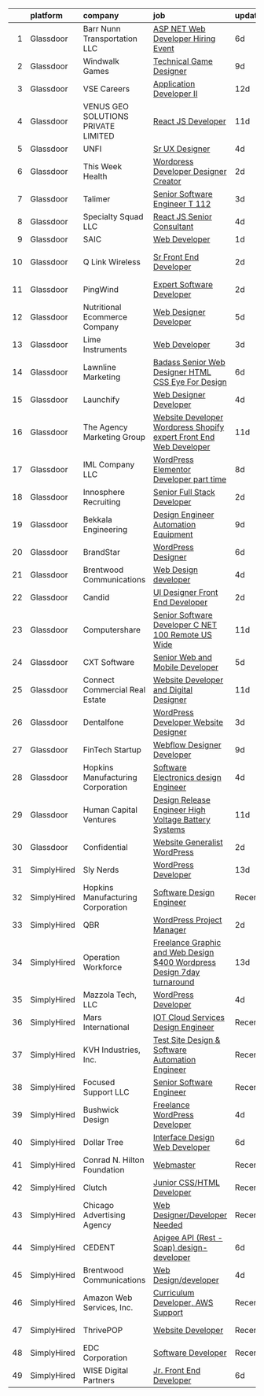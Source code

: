 

|    | platform    | company                             | job                                                                                                                                                                                                                                                                                                                                                                                                                                                                                                                                                                                                                                                                                                                                                                                                                                                                                                                                                                                                                                                                                                                                                                                                                                                                                                 | update_time   | location              |
|---:|:------------|:------------------------------------|:----------------------------------------------------------------------------------------------------------------------------------------------------------------------------------------------------------------------------------------------------------------------------------------------------------------------------------------------------------------------------------------------------------------------------------------------------------------------------------------------------------------------------------------------------------------------------------------------------------------------------------------------------------------------------------------------------------------------------------------------------------------------------------------------------------------------------------------------------------------------------------------------------------------------------------------------------------------------------------------------------------------------------------------------------------------------------------------------------------------------------------------------------------------------------------------------------------------------------------------------------------------------------------------------------|:--------------|:----------------------|
|  1 | Glassdoor   | Barr Nunn Transportation LLC        | [ASP NET Web Developer Hiring Event](https://www.glassdoor.com/partner/jobListing.htm?pos=129&ao=1110586&s=58&guid=00000180efb9aab59b339cf6bd3662c3&src=GD_JOB_AD&t=SR&vt=w&cs=1_83778d9f&cb=1653289364577&jobListingId=1007867529978&cpc=D69957E0862862E0&jrtk=3-0-1g3nrjanoi6gt801-1g3nrjao6r0ov800-562884505ed2dade--6NYlbfkN0Btxs39KmTzjw_u_hUXcyTcLpNeUj18C2Nw5A7DCW0FWNwH-XjtYgXlUJ83MhX_U0V58UwjIKuHQOmJOATurT-Z3e13t4j3qrlGpttZYE_YmBbbuhKPrERq1-7LPQ8B_VHS7g4zTC71yzAkx5J-X23z16gtksISe5dIiG9srTEbLLWwwbK0phkuqRJgS1BrFajAMqRVAHW5-ZYvb5NtjbFVOfBCuk3En4GYMqqypwcAFG5KcUVplzdHKAYtAnxAwtsj9uIcVoZZ-oSGvBpmXdxvhgcGGFBqK6e_RI2E1AYlC7ht6-4SI2YZtwKgUbUhm0Vn0NAqKkGgEu1BGbAMhvMbpX5_raqAmsomOsB215ilXIoJK-NQXA7hviBaxUoLIrjJGHym_8-6jh0Wqk10twX7jMl1zMlutbj_b0ViQ0i3FHdNAICeu8bhrRUEbXOHx6n8ZdEm51Ijy9xNrlWYpQ6CQ7kOXqXNvUHvlzD3l0B3RTlsYcC6IuXtLOsAmdH2hu2byv5bAWFiBpd5kPqKwLtBqtxLMOVYfoPD0-8e9qcsOazPnB1Tsn8F6VO-w9lwBVhfp_2c87eNIN1h2f9tq0CBBl2sdAW6lLRnAw91Lzzl9fsMfBhdj4nYOe3F1rnI2WCTpyZ5WUtJAY3GlB46R0pUisvHpAm5-8uSWlW0ExqdcX-VoM8xbCTZfw7qNkjo5gwdyNXfx3RPqXYjV23SrQyhyL-S_rCWwH3RrGNeyaV-mg%3D%3D)                                                                                                                                                                                | 6d            | Waukee, IA            |
|  2 | Glassdoor   | Windwalk Games                      | [Technical Game Designer](https://www.glassdoor.com/partner/jobListing.htm?pos=110&ao=1110586&s=58&guid=00000180efb9aab59b339cf6bd3662c3&src=GD_JOB_AD&t=SR&vt=w&ea=1&cs=1_d42512a5&cb=1653289364574&jobListingId=1007861238760&cpc=03F67E1B243A1AE3&jrtk=3-0-1g3nrjanoi6gt801-1g3nrjao6r0ov800-946e123d3d7c2d2f--6NYlbfkN0CCZ1cgq_GaK2sZktz0fwbnnglPeWp3AIN1Q7cvNxC2TX6mHLiLh0xoKOKE_5zmKpKUnF3PfA1n9p6vn_N9_GDKRIoXQNy2s1uQG8gpHeskFI5aUO7nIRWk0phA1LTl9pCb7JK_3f-BJ0XXlDs0zLT-kmElLaTFS8zogwckZ2n1-aS540o9aJdGa5d3nduuKjj3CRai0GpW-38S48y9ybYj2mQhrIkEsCZNv6Rw5PfArtcBDuwACJOoI4s3f9tefExoVyfb6QnqMR47xrGSmjoVIBiYHw6E1rt3jFA9dxltvcphLJsMqpXbtwVnREznYO70f2Tu2vq5z4W25beQabpTYwCSHhS5LslaN-Ds78ui_HnlvWFTJUBRGv1k9EQ3OM6-gA42tEmZPh4T2ubbS_OB6qLr06a6Wtd6htLgfAAcTTOeaC7l8HecNu6Gj03UUuRwm85A8JXB0g7e53XzkqTcXNUQBQJmw8mefYEM3Q1AepWQc3OLKYsCcWp06P9-euTQkWm4KZFgjw%3D%3D)                                                                                                                                                                                                                                                                                                                                                                                                                      | 9d            | Remote                |
|  3 | Glassdoor   | VSE Careers                         | [Application Developer II](https://www.glassdoor.com/partner/jobListing.htm?pos=114&ao=1110586&s=58&guid=00000180efb9aab59b339cf6bd3662c3&src=GD_JOB_AD&t=SR&vt=w&ea=1&cs=1_c209a42c&cb=1653289364574&jobListingId=1007851130515&cpc=9A35C3CDC9AD954F&jrtk=3-0-1g3nrjanoi6gt801-1g3nrjao6r0ov800-1cd329a66bf9252b--6NYlbfkN0AjYcj1TGjwwN7WJqBP9IESAddy9ZuzHeFbXMoTnPdNIkCBx1uNgjfd5uSTJNDRO6nkFjMGwWtKUGYuaQAyiv-Lk5d9nVVIrMNnaav3xZ4h_DdfFM6XncYAMM6MYtKeyBOy1sUBIuQ8K9FxHsS6RoiDLupr5Txa9yM4EruQ1PW3P4YoiD-M1o2X-ohR1EPS3IKaQzjZd2SFl-HLBtZwhICd48vrEFitxVRvso7bWvmGlH5FbkIQ7t8TZYcUDXMr0WCkNX-G3MwyI2wCVo1JYcH_ZZ8hs_bJv6vD13t6rWg4wwCQK2Akg12Y48w-N2-6DX1-jJQJybAI7giCDwPtkOsS_Hjon4eWEfNY87b_j57a5KdawfYqGjZSE0f-te00BSB4bSfEKLASbygRIYZIhbTimamxK6FIig7REcJD_NdX7hqINv3I8BicEnPBFBK83VlghRl7uHdF-z_sOdS1Na3vXfADz4bOnn3y9HGkPq4vgTIrPLW1gF0eZZngHFe08Bdqkq319DrHPQ%3D%3D)                                                                                                                                                                                                                                                                                                                                                                                                                     | 12d           | Remote                |
|  4 | Glassdoor   | VENUS GEO SOLUTIONS PRIVATE LIMITED | [React JS Developer](https://www.glassdoor.com/partner/jobListing.htm?pos=120&ao=1110586&s=58&guid=00000180efb9aab59b339cf6bd3662c3&src=GD_JOB_AD&t=SR&vt=w&ea=1&cs=1_98350568&cb=1653289364576&jobListingId=1007854885861&cpc=444700D72F2ECBCE&jrtk=3-0-1g3nrjanoi6gt801-1g3nrjao6r0ov800-26ef3258c1c4661c--6NYlbfkN0CxR8Ewqqu2WxwAYRMhqdk50AxsSApkE37Qw4Xivah3VKecGufDyuvHWjwqXIxPycJ7Zo-or1Qey2KkigMk7pVsUzH5CowwAMFKz98K1w-ft4CgDe6_Lw8o9-KeKnTf30plxQ21Tul_GcgaEqebkG7BxHDQgIxWlGuO6mf0sX3tz1H0dWo5MPoQwEPu9g9uiQnSEergjYjja1Uirf-5d-yVzUPnv_wd2dN-pHTWAg0zWT4LowjMNx9rqE-5aPdefEYaNQcwk5azbwEtgDXeiHJTzeWewRTc8afVzKglGCnDZbtv3bpIVlUX9oAorB_qzWH7oBb3pz8GpnLuxu3zwHwNeP0macvazoHrg_KmU4PkLPoG9zk5CQGDiunA4_-G2r5ueQM2LTP5y6bfgxzHjIHvJ7dC86PQShD_Cl7UYSfoaFfzHjVntos79f8NZF0lWrzlnhBBg6HXgBXuBDP_UBk37plDUP3sqBjWu76gBAG0WWn8qN-YPasYWgSHOKw5mJ3T46eYUfT75A%3D%3D)                                                                                                                                                                                                                                                                                                                                                                                                                           | 11d           | Remote                |
|  5 | Glassdoor   | UNFI                                | [Sr  UX Designer](https://www.glassdoor.com/partner/jobListing.htm?pos=127&ao=1110586&s=58&guid=00000180efb9aab59b339cf6bd3662c3&src=GD_JOB_AD&t=SR&vt=w&ea=1&cs=1_22ba2d5e&cb=1653289364577&jobListingId=1007873321745&cpc=AF770993EC679D41&jrtk=3-0-1g3nrjanoi6gt801-1g3nrjao6r0ov800-c7a8340897f1dd71--6NYlbfkN0C-wnCPrKf4sNZM-8gFtf-ozn94u3FhprDu0A_-GtcYmttxOUYELTATPbGAzpPgvkqZGRX7VDltwEGc6ng1YlaVdWa6VtH--mm3XWGATLVNnXWOJlQP7Q3r2GhMJaz8bdNavjD8U_-I_53Wk42Nf-sE4J7yivHeNFPLjnfl7MoydYpSpzZ06iVP0bq5ufrIukI2LhEQiPiueb3QCKjUmobGBy0WH7eGtcJmczfxej00OhKPCa6-iFqFiZMn6HLbifiSjTru1VToDma8sbj9-Bu6rbRJAY08ifi9oAhsLAaF9SJgz61i7C-CAPBjOK0ZRPKTblgqpOA9VT_HpzOWm7HT8c2fKCIsglA6a0MTpGGxnZpaE_W1Qc4XmJ4RAIZDyJbswzNAw97Hudtm4cJXnMPYCFLy6qTv_ZXaCUpvbGndFKmcXnQPLaIeMfKHWPtx6VpfHbpTWXDAvvDZ6eQQmHJzZD8XsaTShf_sUPnVAbpnXlUDIiiYalFGyUrqCZBnvRk%3D)                                                                                                                                                                                                                                                                                                                                                                                                                                            | 4d            | Remote                |
|  6 | Glassdoor   | This Week Health                    | [Wordpress Developer   Designer   Creator](https://www.glassdoor.com/partner/jobListing.htm?pos=102&ao=1110586&s=58&guid=00000180efb9aab59b339cf6bd3662c3&src=GD_JOB_AD&t=SR&vt=w&ea=1&cs=1_8300151c&cb=1653289364573&jobListingId=1007878712528&cpc=2F725E1A875689B6&jrtk=3-0-1g3nrjanoi6gt801-1g3nrjao6r0ov800-19e3a851bc94f18e--6NYlbfkN0AO-lx13pzomzdSppJUWL3QXsQT8oyFk4U4LWH8QC50Cr-zBueLseaIjbFRgOikiZ2xguQyesFnAKeJiDTMVceJC46lnXmw1T2O_fq1mvKyQ2v5_tumhwoaE_1XGXH77nui1vIVn-AkdkscC3g7YhRv5ZObVhYJL9QjiCWq6pWU-7g0f4ha2eC9Z6XrSOrnqTNrJOY8_XHOGYglg4i-GahGIA5Suzdbh8grReJT0-cEWhjL_rpz9r3LIvL8506H6LQMllIvvA5nNJkJn8kxu6nYlkrYVAsfwvV3QARL54bCVFoqh2DsJmmgIWJZzX5YZJT9EOjw11EeJRWuU3N0xzb_1iG_2dctQDg15GEHwJ7p5FYrDxY6Lo9twAqO-TYBKEsIHco0IUlw6MblwylicGX64Tb5FFdR_AcKXYLl1AvXEgt9Qr2klG20dY09c23oEuBaHnjLXt_VpBD26CmJDhyRc06w9qCZHG8zkiShzP2HVZ6eaNFznF6Z95Il1uhZ5Iu0nGwAAuuUjib4WqLvM0zy)                                                                                                                                                                                                                                                                                                                                                                                                 | 2d            | Remote                |
|  7 | Glassdoor   | Talimer                             | [Senior Software Engineer T 112](https://www.glassdoor.com/partner/jobListing.htm?pos=122&ao=1110586&s=58&guid=00000180efb9aab59b339cf6bd3662c3&src=GD_JOB_AD&t=SR&vt=w&ea=1&cs=1_53f44f9a&cb=1653289364576&jobListingId=1007876873169&cpc=214153447B1391FC&jrtk=3-0-1g3nrjanoi6gt801-1g3nrjao6r0ov800-56635065e9d87ae2--6NYlbfkN0Caplg3MVKZsyBm2UMB_ua2eRdqvi5Z4Y3WvuerADb9XfneVqRKfSe6LfLzYeNrTpMQq7T43t925lEZf_s4xqn5wo-VNTe8vgoAkOnmI4WlpTrdJv1F6U3rnYLZwEAcDTytcKt4rjp3HHHhwK5Db9YZSuCR6DIeQT580YjFXfNI7g0iy3lWjhQqHFT7zYCLtAO4DB09pV1t9GtEHtpkFJnOEKRhaet08cx_w3T9CII0pda7FbHIJyPplEPKp--C640NM0IXBReNtCNQ97Lri-w_ggaCR5_PQVGeLmbG1oA0kK7C49_ympTDhSLHaZ_FCpQQDr7Xq14wWdKI7iCl4ckLAm7TiR0_QwdXYAuvlzJl38Lc_IiwlasrKKXgj1sbOC5K3417tZ7TYjQtT-OuChrV8l9Dqo4sAbJ9gACYSJabv1CL4WEvA52Lj_6Rcz3HE4MiFWlXcORyHlhz37TAge0plzP8ZaOswx2iaKlI3Pu7RZFWYs8Qs6IV0IGPK06QNS98VzlbO-vzCPhNGIHZut0t)                                                                                                                                                                                                                                                                                                                                                                                                           | 3d            | Remote                |
|  8 | Glassdoor   | Specialty Squad LLC                 | [React JS Senior Consultant](https://www.glassdoor.com/partner/jobListing.htm?pos=107&ao=1110586&s=58&guid=00000180efb9aab59b339cf6bd3662c3&src=GD_JOB_AD&t=SR&vt=w&ea=1&cs=1_c9c59cba&cb=1653289364573&jobListingId=1007872967071&cpc=3F31A6B851F28AB5&jrtk=3-0-1g3nrjanoi6gt801-1g3nrjao6r0ov800-c40ee2de59d80b1f--6NYlbfkN0BzyIYrTMR_AjNKh_kvAG8N613gtHPANQ3sdLTkrtBd-1OnlD5VBi1-G7TBiGWPnkf0t7U7pZUM1wj_CZx78Jwobtq1fpk8b109RhiqeRJF-4UeM1ajA-fcZTf--J_5D6MRYqKtdOCVEbwtxxpN6clpBoL3iOgx4-ysOWXCg5NcgO9jg0SU9bFGx10I58SreVkaln6Pt52ts4U6UjOnxGcJ6KjgBP141TTzu3aZtVC5rEymiRYwRQBBB4K2pPXMHdTLl_6KpbWXzUSXK48kKWNe4UND_XYvBQ9IY5Sd6MPhhv750F0QspZlW8tEW_JyhyKiS1TGuErePJ8t03PyXQ4M7X7W9TGNsivU8F8Gv0b2MpBNBQfMhOTRTSYb-uVmq665SRRL3WeUtmD-0PQxn54sDWLtQ8fG_P_ojkrRCJHrdjnI2TNHrl-jbU8DoQCSs-jpOwafKUWvNbwOSRGHeIjW40UMifrie3F7b6SwURp-6R4WlX8rzOKac5a_53c0fO4Ro9Krd2uFxQ%3D%3D)                                                                                                                                                                                                                                                                                                                                                                                                                   | 4d            | Remote                |
|  9 | Glassdoor   | SAIC                                | [Web Developer](https://www.glassdoor.com/partner/jobListing.htm?pos=116&ao=1110586&s=58&guid=00000180efb9aab59b339cf6bd3662c3&src=GD_JOB_AD&t=SR&vt=w&cs=1_e9289889&cb=1653289364575&jobListingId=1007881108789&cpc=292036AD7E8A5303&jrtk=3-0-1g3nrjanoi6gt801-1g3nrjao6r0ov800-24ae69dff19ac6d9--6NYlbfkN0AauYDK0PcpkAAwvqsYr42ytNXSoRmB0ySYhRIkJ-ozklGhboZKWOneDPiJam5t2PRWNl_ocHgirN4-OjRGGIfcGcrGteXc86Jtf7-dMhWJUoph5zCZwjmP5kh7K72k60oE8S-JicAN8Dyl_dRcyC8_uysvwSRnyMEhm-6aVZ5AwzYQM6f-tJu9Efb1hJEYHG_bvhZeF7dV6exlgl9uKsMWLYVHSvQ_G9XC5WIagqi7rFWYt-GlQnNEo6eH3b5zPTlzcScLnd1hdBkVCwSYMXHz2O_9gyM8h785djOUtnOglCn0WedoNl_HDauc0ZWNH7j98-LwcotpFcfg-2LBce3Wjoiq3awUakXKijcUP8G6s8Rn_ExcmnV-lo-pt-fofaPzIxJRBpqb4vqgyAFnTvCBnrVZ-cKmVCwb6SZZo1e0esK3IEbXheLWZiV_MySMMg_2dJUycvg_QIAYQxvmYK6hcKQcMWagreqLAgHhh5iOAJJNFd5wKus4GFmmC2WIvL3f2jhcXjTNTo68-vxoRTESYXVTilNIELUH5KxKVgxqF5GKLGNbOT2slPrR8SChhZ8P-_l-Viqbi7AaU7PmkbsSxo7z7lhz1TowSvlb7CtLl-XXk8dv82NKxGW8J0SKd3lzUHu3_Cybmbz8Un1VuyNHF4gQ9qw70IYbLeDluNLRmO0Uw3rJi-nEVcVjg7GlMiZwTPnLRKDBBkMfQe_8hQKl3lp6bI748Z3tojPuO4AH_FpptMMU6WPGDCY1etXOJIsIl-fxZaHTbpHFEPqln7ZORHfP5FLHl2yEqKV5dgg5Bo3c1ds6GiB8zokTUWGYIhajXYDKCbTjb7rxbb5etaZ7pzmt1C1JTmiIERwpr7IjDgXeUORQs5YlQnncrLi2dglfJRZm3HXvgXFfA__Bre1CfCNvR2yjdQEesUOnyBBda7ao0Q3rAKcj) | 1d            | McLean, VA            |
| 10 | Glassdoor   | Q Link Wireless                     | [Sr  Front End Developer](https://www.glassdoor.com/partner/jobListing.htm?pos=103&ao=1110586&s=58&guid=00000180efb9aab59b339cf6bd3662c3&src=GD_JOB_AD&t=SR&vt=w&ea=1&cs=1_f9313d66&cb=1653289364573&jobListingId=1007880188941&cpc=EB7D0C48CF87B7DE&jrtk=3-0-1g3nrjanoi6gt801-1g3nrjao6r0ov800-a4c944437fd07e3f--6NYlbfkN0C1n-7uwLBmXreK9Hz04i1NaXR3ByHk8AHoFYtQOHcuciABCh-tIl867_mQ18r0IFncOBCiUGXHvQ6teb_dQdKiF8CSVZeWee7tWNVWpcixEMXFGpmynx_48QKFdqe2Nw2kbHBcooY-uC3vBxMlTcy-qKLHI5gYlnUSNSQI9Dn75uOWkf8AKQw91bxf4iJpkb4_KZPH8lVJ-9WtoHZJGYQGUsQpXrw9rtH0x_5QQytX5caVtGHnA9lK4fqGyUQ_MXkj9-QB2IFJ6_o8XJljj2pthhx4tvyXMaaYok91lWz9HUHD7HNY3damICk1vOjFvWXY5o36mLQDT7ya4KivTAMeo92rgjgN6Tywuv8S-3BRE-MM9OCMgkQCESanmS5sGyXW279gcoTOdhBMSRN_3urP5wEvTuladYRrRhgY4R2uT7AeK9wWwjHdfRmea9M6TzGd3NZ8n3lS4pDlhQBCCN2ERMW5T3KJJyCZ-u8M42t0S7-WQVV6PUGyO40e2IGJaCFK-LOfOO49wg%3D%3D)                                                                                                                                                                                                                                                                                                                                                                                                                      | 2d            | Fort Lauderdale, FL   |
| 11 | Glassdoor   | PingWind                            | [Expert Software Developer](https://www.glassdoor.com/partner/jobListing.htm?pos=112&ao=1110586&s=58&guid=00000180efb9aab59b339cf6bd3662c3&src=GD_JOB_AD&t=SR&vt=w&cs=1_a64f488a&cb=1653289364574&jobListingId=1007879792212&cpc=3E2BFC0D8D8346C2&jrtk=3-0-1g3nrjanoi6gt801-1g3nrjao6r0ov800-3ee29f1e6e619b2e--6NYlbfkN0AH5eSySrgHJ31MN6Kk9Rbift9aoA_12PzzyMTZvagTWdzJNM9KE3ZEzSRDlNrkwznQVu0gFmJrS5ZWISKOe0vwb1u8mImRPslX1gIkXpStiuqzQUjkrGuB4qn7HnC6iUpSIXJLT826JsMVdNEx_pTJ9tsmiy0uHLPT02DW9D-bUaqfCzuS6Zj8o1e-Fe3SB6nYdBmzthwFDhxiYQQpzS-sL-ALPm3j3SLQVX5LU20tptKk9UPrIhLq17twgd0jGF1AxqZGKoXyPp4tQ--JKaDIzYkDD7KTsVlcBdq4jjMSuO-PpnfTu9f1hwhcEG043CfeV0KcpKXu4FrTaQSfWHL3Gt9uX8c_eyN5qI4KijLfQdu_XAERYDgIcMpJmnsukZH16TjEl1VybdzedwzemvN1PBARwCgyeC6wwMcPKV4Ctl7jmRGe_DUP_EFI-km4rJsChXN12hDXAJfSLdd5ErlAMphr3JzSvjB0Gq-jWLsm7pGUbVShGowko30YSIX8zBAqTEQkn5xG0g%3D%3D)                                                                                                                                                                                                                                                                                                                                                                                                                         | 2d            | Remote                |
| 12 | Glassdoor   | Nutritional Ecommerce Company       | [Web Designer Developer](https://www.glassdoor.com/partner/jobListing.htm?pos=104&ao=1110586&s=58&guid=00000180efb9aab59b339cf6bd3662c3&src=GD_JOB_AD&t=SR&vt=w&ea=1&cs=1_5c5a3e13&cb=1653289364573&jobListingId=1007870163065&cpc=3F31A6B851F28AB5&jrtk=3-0-1g3nrjanoi6gt801-1g3nrjao6r0ov800-05730f7d874a8101--6NYlbfkN0A4hgeKHdLyHgzaskNEvl2xXMVaueUT71iJOYpLYISQUI4874FyV4y-9t0XBQqIHQwgodLoD-hlKBw30pOxe1lfS9odE7bVLnq0mhISBtPVjY2wHSxJJ9n-Qo1a-L7K03ejCZ_ueN6182PjFP47O-7FCZrHRlTpoj7jtMdDTRdxMGfgMxiQLQIQXOB5-88trjymuA_opxfLMOGCss7tN_Qugrni2_itNvcMzDIqy5y4lGMCb1heiKjVeKEuX5XFhzPqZtsanSUvzTzNb0ldEwDqITVSrcVM9ec9QxsOPQmAWcMiqFzVb8s9wa4abaHTyQCcafQ4DXbETUFrF433RCNmDo8Pz53PljtOLJkVG6DIFIk55lrjSDhXmOYFLNux9pIFItXJ6GSvx9RfzFXveaMJWCIeyXZ_bt7ZEJF0C-NhEsR2RNDILBgBdOnyaZmiknodSCcsbApNEQLXC1pZv5bPw-RGjC4SCVTYu3EILejJht8yoJr1_VbgfaDHh-Kyxuk%3D)                                                                                                                                                                                                                                                                                                                                                                                                                                     | 5d            | Mesa, AZ              |
| 13 | Glassdoor   | Lime Instruments                    | [Web Developer](https://www.glassdoor.com/partner/jobListing.htm?pos=126&ao=1110586&s=58&guid=00000180efb9aab59b339cf6bd3662c3&src=GD_JOB_AD&t=SR&vt=w&ea=1&cs=1_9bc371b1&cb=1653289364577&jobListingId=1007876718885&cpc=56C4EA4A1A191A49&jrtk=3-0-1g3nrjanoi6gt801-1g3nrjao6r0ov800-35597c373f928314--6NYlbfkN0A_J_R52A7K6Uu58fSnArEzcvrN90tkqnL8moJJx4c167i39hFUQL4Zk-7UX2GhT5hxHuzY4a9gxDr3_PtIv0QV_7T38w6iN0XPj5RED8qgxvUazQwRAPc1gVxWrjP8jPYn2G7EUdxFTEaI08CFD5ARGJbi741uOd5V55vfrZxdstVvtKGvJyXpv4AFZwa1P7zXNqkdoR9j25l6f4c4K3EZZw81mIuKuhnXc4ofG3toKWIgW1bs7VHGDgYCsYW_nZ1XF2FVhHFb72LoILuOzwExbR1cC0WcaZu4gLxCg-E5jS1H82v6_Y7FqEKkyJO66_CUG1TlNcFCsStBxSnHjKNUTrfnio0dOi3TqV-DB80T96aqrNsMupNTrYfNHse3dX9hJRAbM8wWMersYvbSkoJN1eyGXkSCHAtl5avBJmWaAInT2FszK-G61yZTGHXh97Rfa6eBK2VF0_VkSRm-I19Ft-DL0hykaBD1_BZSjKZUJvYHF8uYvOpTNrBPnYAd6Zo%3D)                                                                                                                                                                                                                                                                                                                                                                                                                                              | 3d            | Houston, TX           |
| 14 | Glassdoor   | Lawnline Marketing                  | [Badass Senior Web Designer   HTML  CSS    Eye For Design](https://www.glassdoor.com/partner/jobListing.htm?pos=105&ao=1110586&s=58&guid=00000180efb9aab59b339cf6bd3662c3&src=GD_JOB_AD&t=SR&vt=w&ea=1&cs=1_eda9f8e2&cb=1653289364573&jobListingId=1007867596169&cpc=0AD3DB1A95BF4639&jrtk=3-0-1g3nrjanoi6gt801-1g3nrjao6r0ov800-1bf7073f857835f3--6NYlbfkN0CSgGTbSPgM0xpgWRkp5SRTexU57Zk_6_bZ18eqb9d2QDh-VgX1oP5-z5W1JTzPPIjrHXVgZnk60WEV2dKxwENRWUOFIgV7E_TYjz3uyRhpIstgm8I0HzTo8WooHiskqEICWXG8kfUefqyunXnp13xxEtu_1-cSQVjGo1t22bjhUr4outoGDrVgmn_I6yz4obZviB0HJ7PfwlqGS2QGQKz8-KAQrnxFFlLU-CiYX1s8O-ECd8soB7TMZIc_Z5d-Vl9P5EO61YiaFbXCRFq6SARIvKFaPkWuKhOSvc5az6l9OcQRVadNyr7M5nlQbNXCHRgwkUiiBL37qlCQiGOw9LGJ851-flVWYCiGG037qKq6ThEZPR0sg6wBWdEoAePiWH-oy8gpDbwnI7YGohaFDsuTmuwkQUDwX8GIghAEfsICO8jSB9aAu7uam30nGP7qITT5hWX59bB1d_hh4xF6Tjd999MqJ6vR3b41x7zwefahqBMRHF0tyfQbpatTrNEEwhBYsQwDTltq9Qkj7AiQ_hDAP4VqPLsax3Wn2Rqyg2WNYQ%3D%3D)                                                                                                                                                                                                                                                                                                                                                     | 6d            | Tampa, FL             |
| 15 | Glassdoor   | Launchify                           | [Web Designer Developer](https://www.glassdoor.com/partner/jobListing.htm?pos=108&ao=1110586&s=58&guid=00000180efb9aab59b339cf6bd3662c3&src=GD_JOB_AD&t=SR&vt=w&ea=1&cs=1_29f8a060&cb=1653289364578&jobListingId=1007873147124&cpc=CA5E2B5B7F82281C&jrtk=3-0-1g3nrjanoi6gt801-1g3nrjao6r0ov800-262906588ff2f29d--6NYlbfkN0AR-aAJPz1BnSqWzdrWMdedROU4ejlzYpzmYToDmFFDvgahzMC3T3_G7m4cdAB83_VdJImYJ8Z5ohUQzXQaIb1cMoGDp2iE7jF77ebMet__wHm2-Zc01thLTrGMpbT77Y6DPCPW7yafK9HFTgqW6kWm5i8b2WuXA7Dx_85HileIUk8lSRlqKi12hCMkNGtt0qsf_J2fubxBHsmC035ZM_6uy7w7MWo6GB7QJlV_5nosSB_hlWEJH01nWZbjl9xkMdIbhcm7y9rjtouDp76_kJNRXjUT4KrV5lpNOJiuIWYUIM-woGV-LiC1NVznSZI_Hp_zDhymmnd60BlQ7SGTj0XEFseU68gTzTVTXucKzLCYaV8C72h_YH30gZ5ehkHHu0LpGWXxGLsWWeodxa5BaQQFQ7HotNmVSISoHlKa25xZWGGKs_L11BLoFqaXEM0cbeRP2MSDFL2ZRJzbiyrpFtRzl6K8p8DGvBlvAdn35BPK3opjx_V1eqVJkzmbNtJXOCXWuggUtwPi6A%3D%3D)                                                                                                                                                                                                                                                                                                                                                                                                                       | 4d            | San Diego, CA         |
| 16 | Glassdoor   | The Agency Marketing Group          | [Website Developer  Wordpress Shopify expert  Front End Web Developer](https://www.glassdoor.com/partner/jobListing.htm?pos=128&ao=1110586&s=58&guid=00000180efb9aab59b339cf6bd3662c3&src=GD_JOB_AD&t=SR&vt=w&ea=1&cs=1_fa140be7&cb=1653289364577&jobListingId=1007854283111&cpc=AC285F3A3ECA6BB0&jrtk=3-0-1g3nrjanoi6gt801-1g3nrjao6r0ov800-b53d139fc328bdc0--6NYlbfkN0DARMgZJ3LIgSC3r6StZPWrZjhJ1M1uy0hcDQdtFAB8V4JfSKuhXUh3nmQnpjKmuhL9LOvtShLu5BKOddkUA3n8zYJsORlRQ46eOvKitozYl7nCnAEm5xHWFvM-eBbo98Puudk_POOs1QbFqo81HV4VoIc0lGrLQbk4NPR9_ohlZJ72TwuKyaknSILpBA9APYd_G0rj10LxB_WilJIjiDWAUP47Ixd0NqsCN-4Lb55uzbB2sGAeORv-npeNCquJ7YUlqNHSaVX0PG_QzbZCNuGcJnC4amwPbVnA3_FE0bkO7iRYd61F5ZVqfYeD94b6Z9eaCp0iiAkJUCuDEgFKJub3A8ioJE8XeVlmV4QIDvxQTCLOuvi0iNXBIQCssGGamDOGYsmUSD56dkkK-cLOtOI3yO1jgMtO_ASVzUF3sOt9BclW_BtsJcAmdHUWqVFmZPe2mcBUPlHyI8T8beD5a8oEMaIF88V3aVaAmtTmiqNKiAI2bJxL9JGpb32IfWo2IkxDMdsWPVdZplrJhhnyBhGMqu7_xLtsAtjLLojyP-ZZjgHz1wGQIYHtdkRONA2D1mA%3D)                                                                                                                                                                                                                                                                                                                       | 11d           | Charlotte, NC         |
| 17 | Glassdoor   | IML Company  LLC                    | [WordPress   Elementor Developer  part time ](https://www.glassdoor.com/partner/jobListing.htm?pos=124&ao=1110586&s=58&guid=00000180efb9aab59b339cf6bd3662c3&src=GD_JOB_AD&t=SR&vt=w&ea=1&cs=1_dd994ed3&cb=1653289364576&jobListingId=1007863017210&cpc=F41FEAB56D215062&jrtk=3-0-1g3nrjanoi6gt801-1g3nrjao6r0ov800-324a26efc6d11b7d--6NYlbfkN0A5Wu1MzEhIJ61wjiFmr8tY1o61ZnTd_Tlmct7jehdmc0YN9KhCphK9spNV7YiLM6-xhDIHi_YU6kKm0r6f30Hcm4JWUQHmzbo3vysgIi8fB0XBXDeejym2na3TuHbfdTNX2sCWtyXAL8nDEoKDkp07-o8S7lNIAIbbj9vMFNlJf0QbqpqxJEteniSI_o63w8ESQP-qZLfgzFArQOr5vck_AHxjrUA8hh0xTwiAKMUdo-tNW-zTUqaEsmuomtR4pPcbADVmDaLoMn0OtDOGSxEqCABIabYmm_9OKPIFqNA6Px0gqE05yuW7qhN90B1CUbsopyyMIaekZfTVyaQA747G3fq2WRbo2ffZBScv3_lnbYp75Zmvgn3sh0RMerGBaa1_OTTcRWkwY6Zl8l52ga5DIZszMGHqtULSFcUjKIjOtKB9I-ZLXbyQ6uB3Id6UZ--Unt-YapRvK9D1otn5q90iUQNbaiCAJOn4krprcP683GlNZkUcAafNKuF-uZQtKPUolNq7dub632btB9AkAong)                                                                                                                                                                                                                                                                                                                                                                                              | 8d            | Mandeville, LA        |
| 18 | Glassdoor   | Innosphere Recruiting               | [Senior Full Stack Developer](https://www.glassdoor.com/partner/jobListing.htm?pos=118&ao=1110586&s=58&guid=00000180efb9aab59b339cf6bd3662c3&src=GD_JOB_AD&t=SR&vt=w&cs=1_723719c2&cb=1653289364575&jobListingId=1007880092821&cpc=663B5FE45D73772E&jrtk=3-0-1g3nrjanoi6gt801-1g3nrjao6r0ov800-6523eff44a25b21d--6NYlbfkN0CF_w5Z4bh0RlgYD6rZ41BNLGBqIxrM6FK-_-21cffCpj-PNq9iOKnFeStguitE1hPfNGdz8zNxegt-STmX9g92eO34VZohxm_qUwve2Ae5wHhktgjSOCXoWIUQYqt2dFO83VFFQC8pYyieZPR7zp5HlDv92LS1iON089ZExAxtL_67S_12nL6Soo_YAhBzcxF_GSLaOdmXndPV3l51VfhBhPdxC0X8gEhTiTioyjrYn-52hfj5s3UV7XSkFuBSEQYy_kmHhc-OdnP6Kmy03uk_ACeGtI3Lwt5r-XO129T4_Rqo7_i1Jm4-BdsxtQ008VXZWAADO9hrXDAltP_PTb-ztNDGo2mZcOAqcx5EmWo8Aj0r6Ietvn5if-xAMD3RUuXPer-LpBCLyBJYssTRrUfiI46suYm8N8vCspavWkQHQVrKty91lxTVB_0r1k23p6Frx5qcRiQMGTKqs3bIsZEgrnybFYJFLROpoKH5ZMGLDClQCDGPg_VY3idGLOrbuNjqq0Es5bAF3H_8rI8nxqyRRv5jshddzwAZK5aqytq2F3q6hcxiNe9JwOz2lUy5Rorswx-Z0gtKap3ZF7MD3Eno)                                                                                                                                                                                                                                                                                                                                                   | 2d            | Remote                |
| 19 | Glassdoor   | Bekkala Engineering                 | [Design Engineer   Automation Equipment](https://www.glassdoor.com/partner/jobListing.htm?pos=106&ao=1110586&s=58&guid=00000180efb9aab59b339cf6bd3662c3&src=GD_JOB_AD&t=SR&vt=w&ea=1&cs=1_49709a63&cb=1653289364573&jobListingId=1007860831189&cpc=0215C0D262B7DA96&jrtk=3-0-1g3nrjanoi6gt801-1g3nrjao6r0ov800-c0acc47b97d9f549--6NYlbfkN0CHpSnjIPxMtekS58WZl5Olhjo2iWL5RjE_Boe0ccr3FhqZ_faXnKd-y_3JhwJzFAL5ybqMsHf3fOAwA4PxMVoI1QF7azHO35-P2KONYIajJsOM8hDbqwVgRf6eZeRK9tMK2_kkiGbOm8swsaiBfMKKSMnyDOAIWhHpfyJGPtTdcOP3Qa28YxWupAfeUtrIHT1B6dF0gU7Qe2p8Wag0vAjAH3lgeoXHLR4Oyk16_H32zpB6HTD5hDHll0soy4i8arGkFXrX0ynrV3v3nTWRddvcb1q25Q4jG_qNzXdL72sv155kFu8wHv2C-XjEyyyfEfOJYp0S9htosS5zXbjcxngjzx-oYZ0z_1zzR4LiggjSl_84E4VqLklUVAnkgX1_iauND1CZPyoNbButbALUBqbuVFSromZTqmz_CYLO1ZBt0EhoMRhDMeWtGbbzZ5ysTWuFzlm7l7jrR2X5SLFmsrlqSIiwSE6G9EtJfObOPI-Us0sFQ-Dhl4PgHXT4wXF9hlwf5sphisXBO7Ff-c4UbcGd)                                                                                                                                                                                                                                                                                                                                                                                                   | 9d            | Dassel, MN            |
| 20 | Glassdoor   | BrandStar                           | [WordPress Designer](https://www.glassdoor.com/partner/jobListing.htm?pos=130&ao=1110586&s=58&guid=00000180efb9aab59b339cf6bd3662c3&src=GD_JOB_AD&t=SR&vt=w&ea=1&cs=1_5ee832b0&cb=1653289364577&jobListingId=1007867433038&cpc=B076152010A3B66C&jrtk=3-0-1g3nrjanoi6gt801-1g3nrjao6r0ov800-d7a22880b611de15--6NYlbfkN0BKuvgbkNpLKeWFFyr62gtYPnOEND6JwWtRDQHvF_ULqmMoCCUUD5u7nFNCdmXMvy3RGmffqILI0xCtkC7rwoI0ZUoWqdosxhj8C_HUjzNmmb-vUcE-0g3dVvLvc7g9lwwm36uaaGGDqD9JMLyIcqHNpMWIWoOi_0s0mZVjjjGq8yw0R0kyC8rDtfMSHEsm-QgkiOmqEnpVmDylH6OQZMQBHgPGWOemamLCJqAqHkCLeFsKmy8VlXFLw9HQQDGNCMnOlEyEb034t9ePLXse7XqLdkCdkmJ8PIbB_LPY8f7EIW4uTcystXp4fMdDzdEztMvM5DHDYXh6vxW_XeMreDubrxL87HSirdwu98BKoTRESfwMhPnfVC-dcYUBNvAj8HGIEHDSsISHsXQMf7iU6NOR5nQFlGRdzpUVFSP-x5XUpOGhkp0sGu4SAcNc4f3lK1qJoQoFG5M-RrHymPfIbo9YziH6YccgQJcdoQlv55olesqo8SZ9w0KOSB30yGKEoNo%3D)                                                                                                                                                                                                                                                                                                                                                                                                                                         | 6d            | Remote                |
| 21 | Glassdoor   | Brentwood Communications            | [Web Design developer](https://www.glassdoor.com/partner/jobListing.htm?pos=111&ao=1110586&s=58&guid=00000180efb9aab59b339cf6bd3662c3&src=GD_JOB_AD&t=SR&vt=w&ea=1&cs=1_0f62c448&cb=1653289364574&jobListingId=1007873468245&cpc=F4EED0218A761C36&jrtk=3-0-1g3nrjanoi6gt801-1g3nrjao6r0ov800-341c58f7972e474b--6NYlbfkN0AN0JgPA-XpNJSbtAEDix7jaVo_gHtuHPPykYh8covFIiROmewgjv6ou99YBbZzIiUGd7YMzcytceBprPVgAOrYmhYZjPrHTztbY7IEn8-v70y1A9pP4zMbHa2Yb9vaKybTK6WpJYxscLa9-6_ZI98RmNL3tbq8v3I4b3szl0MGEUbNPOXek9HSrZsmQI9XA3BvJrLGz2GOJsLFOYl5j8lyG16zI8Pb0DIZDm4UdDISGSdv40iH8zO524jnFC0VFB1H6lyzpNgPtfolmxrB9tQ0HxmuVVFJX7fuC62WN0YigbbAcSOWalH7HXyjMXFLsJ7KcYndVUp8M7j8Em8isACe87tizUGhcWOAVMbmeTGavjFfCc74X1_PZXx-rLGLr-6_oeF0tBKiV153TWATMRepQn01X4wc-xrVapDPSHk2CW3v7jVmcm2nyyZh6yQnykyNwB_Y8R3cYP1tjVqDjk-xRI9BqapAvThOjuUhWM-FllKVBrE7YrsE)                                                                                                                                                                                                                                                                                                                                                                                                                                                     | 4d            | Remote                |
| 22 | Glassdoor   | Candid                              | [UI Designer Front End Developer](https://www.glassdoor.com/partner/jobListing.htm?pos=123&ao=1110586&s=58&guid=00000180efb9aab59b339cf6bd3662c3&src=GD_JOB_AD&t=SR&vt=w&ea=1&cs=1_d149e063&cb=1653289364576&jobListingId=1007880191549&cpc=C4A69CCDBB3B9599&jrtk=3-0-1g3nrjanoi6gt801-1g3nrjao6r0ov800-cfe725a00f645d07--6NYlbfkN0CKPh-9f2AYbG3Rd5zGJxcGbNBJT9jJ6Zul-69NwYwEgda84LJV2Wwmq4qCbAK5nvv3mRXVfHLTahOd3mdOD6RktohC3BY5qkI_C-tKnob9wNRMdKsHD-b-c6iNeygalEgP_CKT9LNjZiiEns_cp1177rag2mJpaPMcF4tWoQmKCjevuLNo74jt0kb-gGY7bC-32dEhfsOJbeRtFTC1MnwKDuiSb6vDP8DC_vLYa48bmPjuOfcCa5wUDNS_niWjLUoGfHC4redbZZC_Ja9ts_PQ8QAQ7yzbYdWzoLAEW5Qufsun3Yc0rKp4OOxx_Mj2y3YGAMgurR2fgbFNOt6vm_lgiwQRiWv1anRXimsgImvHoNdHkBanvMDbuZxEAhulJADnZWcoBDt526ISaUQQUiWtJREBIz-mWWgnHV6PPNFn9OF96jdYhhQMfwgaoH15iFoo3I-fV9SXVkvnZ9aejgDlTeu5QEcO-P9qo5SGfSmoSO9V-7SeJ_e3bvTOOcD9psE%3D)                                                                                                                                                                                                                                                                                                                                                                                                                            | 2d            | Remote                |
| 23 | Glassdoor   | Computershare                       | [Senior Software Developer   C   NET  100  Remote   US Wide ](https://www.glassdoor.com/partner/jobListing.htm?pos=125&ao=1110586&s=58&guid=00000180efb9aab59b339cf6bd3662c3&src=GD_JOB_AD&t=SR&vt=w&cs=1_837bd49f&cb=1653289364576&jobListingId=1007854093205&cpc=D2F1DE17EE1F43B9&jrtk=3-0-1g3nrjanoi6gt801-1g3nrjao6r0ov800-40eba2ec4976200c--6NYlbfkN0C6MWAx06RHPhT8Lk1LTJ4ojNgANd7X1UDwc5g6nuQ2rxG2WfS0exhxpKNljc3IU9BYjGzO56tpkZWEHurCuQG4Hn4ymN7txbdxR8trMCgs-soiMxyE0bKy-kaQAwDDoQLIOKaSBtDZlDeTnKwE8h33HaKTjnDVcaWHnCdfcVIYH64GClOghDTKPIfB_hgCyA1mtk5wQv7bDJSkcLBBvjWX7arHh06UuAIF15DMO0nEU8-mWI1dDalzHP9LeeY8hjEsgOTY9xjk8NjyL74Z3kiVNtEKQjxFhvNxqgiiVpGoaLuSrLTIpnGdIzmFTEJAonNdbRVa5AiiCJGzqss2lzTurlCDwbAKl_vkPGiFEgUZ8jOZYlMjQ6BZIFG0p6iJ1-ToV9Sygm5x8_nPfJwK5F2dCRkyhYIp_n6ruPJ8KTznsZRmyPdBINfX_wu6UOGhHX-rjot4Nkn0pMMzSzu6UslaKhide-kD9ez8UGX-PasaOr234sY7v4mIIRaZk43mGM31TZp26NDQ8MB2rZhpOA0hprMZsnlLP1bhuiX7d9TUD1aFBZgKR3qxb-cOMbZB4c3SGSrekl29MA%3D%3D)                                                                                                                                                                                                                                                                                                                       | 11d           | Greenwood Village, CO |
| 24 | Glassdoor   | CXT Software                        | [Senior Web and Mobile Developer](https://www.glassdoor.com/partner/jobListing.htm?pos=119&ao=1110586&s=58&guid=00000180efb9aab59b339cf6bd3662c3&src=GD_JOB_AD&t=SR&vt=w&ea=1&cs=1_ed7854fc&cb=1653289364576&jobListingId=1007870219650&cpc=F45C15D234B746DE&jrtk=3-0-1g3nrjanoi6gt801-1g3nrjao6r0ov800-7bb6a5c6c8243d7a--6NYlbfkN0CfNdERDeMBJQG6B8pQ_-6JovaZXHHcCPIZ7Iyicn3Z6EsWnLTfuEFxIKniDsMfrSKoqvvD7LkgATWaz8xwie-dtMw2HKaDqvYmV0SkcuTVT_4jsrXs24vYiS9ii-KLF5VA6wd0A8uTTi_eoeM8PO7lOBqVa3dSkah1CX6f-2jhexrdC9wYTMlHbAhkWafysX9dEZimbih3NdrnXL40lImQYVuxCzo-PRutAIwFVcIWBNd06ER-C_PpzrYg5rIuPKiYzcEQMxd1qy-RmX4x9_6d53F7inSto9EtfSs5dy2fHGOEtWP2AaLG3aWoafHqa2VogHSaZMei5NMFB2LgPuo1WkRIBznSpzmd_idQUmrQAeDLeaMuUdsaJ5tOOE8_3QGqN3TGpFjPFS8DIjCtklkdldDP5Sss_psuxyYh6oEpbO5dbvw61f-XabjAuJjhNzJqxW3MiK_KBzjteD7Pw0nAb1a-tS2_4Asx9xjaqYMjY7Bkw4u3LHp5dqYdkb5T5tYN7V5Q9d81Ug%3D%3D)                                                                                                                                                                                                                                                                                                                                                                                                              | 5d            | Remote                |
| 25 | Glassdoor   | Connect Commercial Real Estate      | [Website Developer and Digital Designer](https://www.glassdoor.com/partner/jobListing.htm?pos=121&ao=1110586&s=58&guid=00000180efb9aab59b339cf6bd3662c3&src=GD_JOB_AD&t=SR&vt=w&ea=1&cs=1_95b10738&cb=1653289364576&jobListingId=1007854829437&cpc=5EFBB0462F9C6B7A&jrtk=3-0-1g3nrjanoi6gt801-1g3nrjao6r0ov800-ce6242ebcea6b392--6NYlbfkN0BWmty70keiiL3_20mvHDGcVuI_0k1mDabEDam5BeL6xObmu-kt8pBjJGj_QX0C1OTsAMVIAnz0gr_gNXv1XBstFZMhkR68x6saAQvbL4e6Wzf38ZtdQU2ArPy8d8hU9R9Nwn7M1sKDtW6rdQ2cotKbCCEQ4pCs6C57z13JXpGbtKCrtqudlBomlxSIzb9DfGPNiAb69oKejCMcJR3dkcfHheBroYhUKTrPTsMDCBgesjKaqsetUaHPhqz7nyrN-2pXH4GGzLCuGYY18NpjdXuai20ERKfCwi9Aw3lIL3YqczXD_Xf9_gNd9_KM3ovZn0pWKt3tN2tobymd_VCpqBk7mC5fmy1vlbIVi2qQiQc3JkNLVNPuRPSmDxODxiNo8tBIW8eMk-YhGA9-DrPtuMe-2jOM2qYsCEPcq4D22AGmFeSHVgaNYQGV-WRHUyqUQUd2aTvgDyfyB8_8gZ9zbK_BArQKIvnsK1DN2naerMxUgvSOntTaFtTAOYU3D5tLuhxWFoE5T-Wjq9aBCKYEGEk-)                                                                                                                                                                                                                                                                                                                                                                                                   | 11d           | Remote                |
| 26 | Glassdoor   | Dentalfone                          | [WordPress Developer   Website Designer](https://www.glassdoor.com/partner/jobListing.htm?pos=109&ao=1110586&s=58&guid=00000180efb9aab59b339cf6bd3662c3&src=GD_JOB_AD&t=SR&vt=w&ea=1&cs=1_7286b448&cb=1653289364574&jobListingId=1007876265931&cpc=F44B5BD681589083&jrtk=3-0-1g3nrjanoi6gt801-1g3nrjao6r0ov800-e7edcc078dd9ff13--6NYlbfkN0CYsydUxmpGs6l8Mamhxh7X_ekOeCF664TVDd9CAWImjVf8V7DaZWuzYc07tiOXSvxVvDrA8fIW6fWtZbjZgGxE3xjvmERyWWYl-QhoYM3a_vcwsSmW6R6ih_1K5K0ayYTeGU_rIzWIk3kO-Y9OJeWYvnCSXQNU8f2N6TymbLPeb5v-NGntEeESFldmwN559YP5JmS_VT3jZFSUE78we1wYVoNxFElKQcQfWhAazUxrLqp2PRFkfhRKkoOyB9HFMbt2qOo92OmWXhBxwhkrsbkmOIJCh9qoEerneNuw2rGAXwGn88zkiouga3KATbtPUMiMZ5UggF5pvV2YjyWbmW8ciUNeqbKhZlP89SUQ6U0UHM2I1Ipim3KrI943mpMyqrDOlEXPadEmHuUgNEhsSZ3Ba7zGPHhyxZSlyDFiWOxYvhNrwCc3QQJvvLGFKA2ju2ZdC8Dqiv1NnYwYleFXSaNb9KdwHSroqRL3EEP0JfUfS-sdS5Ioux0wgrwEeruX2RRGAZuMKqiGng%3D%3D)                                                                                                                                                                                                                                                                                                                                                                                                       | 3d            | Cocoa Beach, FL       |
| 27 | Glassdoor   | FinTech Startup                     | [Webflow Designer   Developer](https://www.glassdoor.com/partner/jobListing.htm?pos=117&ao=1110586&s=58&guid=00000180efb9aab59b339cf6bd3662c3&src=GD_JOB_AD&t=SR&vt=w&ea=1&cs=1_534f6a2a&cb=1653289364575&jobListingId=1007861087638&cpc=883DC43018083D9A&jrtk=3-0-1g3nrjanoi6gt801-1g3nrjao6r0ov800-d9c3cb05915a3118--6NYlbfkN0CQdWHrAeadFXuGzBRirA1jY-uXvxzPaxN2EvpUKF9pF5K1feIqMg2RUsR8qa0wkxqveMAVmuKR7DQdKCedBxeMzQsCAT_bG-MHLHOs9u40nWq6rN2IaasyUtkmUdl_mwgT39V9nSYse7HmBKvIWKkFu6tKiNMN6RzRzG-xLL67uB2-cYfnDBDGoN30IFNzRjLSDSdclV8FKDm6Pq2eYTqozZGnsdKHiss5pr4YUdWSM9-s2F288e1NpmBy4Md98Cl_XLHz4oABXBJXMFoG0yjp9ADBUP-vzA9U3SXgPs_GTIW176CPdGYIDwR92H9RfZIiDhKme2QbVJI59NX-jc1JH39UqhbxSq2nzOWBXWoGduoYvPOlUozqv9TshEs8C3C--BN_7qIyHI99Kqd-gjj9KOniLxmTt-LYQ48DBNDdO4ucI6TzCkuGO2JajrsRpctZPd0SiCxy8A9IoQEVUn_xxjI9XIs7aiLwMXpizPcAqgXJGye-bv1URAnRzGiXiZPq9FPt2Bh_zg%3D%3D)                                                                                                                                                                                                                                                                                                                                                                                                                 | 9d            | Remote                |
| 28 | Glassdoor   | Hopkins Manufacturing Corporation   | [Software   Electronics design Engineer](https://www.glassdoor.com/partner/jobListing.htm?pos=101&ao=1110586&s=58&guid=00000180efb9aab59b339cf6bd3662c3&src=GD_JOB_AD&t=SR&vt=w&cs=1_c1cf84d4&cb=1653289364572&jobListingId=1007872706258&cpc=AF4BF72A0ABBD640&jrtk=3-0-1g3nrjanoi6gt801-1g3nrjao6r0ov800-ce3afaea12479c31--6NYlbfkN0B_HvgE05pFSkb_Z5lsewMK9saEU9PR9pR_cTHu3KaFsA9I98-t1mhiXZT8zNDXCGSsANqkGYUFQU7sjkUJ9HUprZziRoKHQ0RKIteveuSbaJmTupr9xVjcb3gyXiaenEfci1yRpdHUqTUD7JxNCJ-PZcWHVt8_W1VJZXk_kF3mL6Tqb0L0ImoUhtej_RJGr5AcnUIIozgQLl8Siy4n0XroE08ymoKKX4tYuFPkWdKfyyj4WjngNS_NwHJDl-8cwXk9w9w4CArOi1lezQzvyKFNATNDOnYtlQZAvpSUNY122S_jQ96N9JK9a6Y8VMctnuAD1FL58zki16iTQpN7EH8GpoVB_d1JGdXrzxoGKjEovjHgkOaL6cmga7oRoxWk5SdYnAup-xxEYFxZDsfdqsk7RmwFFXENe3jM4cPzY8LBE_djpzPepTqQNelGi4wLyn_sBSMgFEalqKNI6TKkJeBPjC0-o5VpM1E3PQQ0V3BrAjCfrE9UPzjJ5C_Jgy55u2zU9gzxiDNjVhlTLhihlU0BtdsoIPDdM6yeeqfHEvI8G8tavx7vPNqHyfVWl8J_UAi9x4jnSQ9sSbBVmFy75PTbPfQSGAK-oPjsWp8Isym4jkxZ2oNYQM-xlFTo4tHSp68%3D)                                                                                                                                                                                                                                                                                          | 4d            | Emporia, KS           |
| 29 | Glassdoor   | Human Capital Ventures              | [Design   Release Engineer   High Voltage Battery Systems](https://www.glassdoor.com/partner/jobListing.htm?pos=113&ao=1110586&s=58&guid=00000180efb9aab59b339cf6bd3662c3&src=GD_JOB_AD&t=SR&vt=w&ea=1&cs=1_6d122df8&cb=1653289364574&jobListingId=1007854545220&cpc=306CA5D721721ED9&jrtk=3-0-1g3nrjanoi6gt801-1g3nrjao6r0ov800-353a4f00395626da--6NYlbfkN0BIt1xW_mQg4shPv_mBJV7dLdIrM_6-cHLo9MkVPO2qL9rnv_dXFremSEsUSR-_BxNNogs4e86h8XFKnEzQBK9gk5szpHvQec3hLaY8euKld66MsTLAWWRWaMO10cYJXbmyuHBOzKWNTm40q7EuqoZzmmAw4BwRI-pqvxNjhjvKJujRxh6hhRwV-bHLGthFXdRguMyU3_83Nd2XQXKOjdmImgJh_L-yBUF9pt_o_nMnPXIUphuP6p-4XuUQYXqTvF-ThyZnoTOTbsu3WTwlbhHl4DBOtF5FsR7MZFbSllaqvpwvuB1XmnWC1mhEodqskoLTrp9rb1Biaz2yJ9J9KSPCyj4eYdM3d61TsNNYM2sv8MAW3rcG72Tuli0Dafm2czMDlvyEk8MY-8a81CGk78OqaqIxwZ2uQHfK93FTJySp2mTE594wyIp9cD18TCIzYubj8IvlSpvrRq9RXVa5x6RmGWNGLTi9K5BJ5back61ivGN3CjxIApHnxJ_OopS2iaaDuZtG_AQxj0G0_DXZmCHDq5Gexpj5BWca0FqmcE0bb8eHoDQ_goDO)                                                                                                                                                                                                                                                                                                                                                 | 11d           | Farmington Hills, MI  |
| 30 | Glassdoor   | Confidential                        | [Website Generalist   WordPress](https://www.glassdoor.com/partner/jobListing.htm?pos=115&ao=1110586&s=58&guid=00000180efb9aab59b339cf6bd3662c3&src=GD_JOB_AD&t=SR&vt=w&ea=1&cs=1_0197337a&cb=1653289364575&jobListingId=1007879874455&cpc=A356F292FF34F670&jrtk=3-0-1g3nrjanoi6gt801-1g3nrjao6r0ov800-162b2af6b61cf029--6NYlbfkN0BfXhQcTBPnaNmh_0GNPhDrlR0BawgdOY0dQIjioyGx8OYJAdN6AMO8fGODuhojbmtm8p_Z833tRg6tXvQfAJzzpcgDjVTxTDR21_aWOxKD1plDjjZucXeWEKvw5yUWc9wi3MDUAQV_ZizYD-5XsswIDGhaPsAQK6KNBnbCtg-hoMb1KTvkc6sDsH6qCKwNVXHV06zd47X1oNwYZqG9fx_PpSV155crhmwrbKdFFT_7burgAhOaUoOGrOW461sOTztmU1ufKNS8RzhGAzwrOhWNsDb83xmgYYWqyFrYdsurpPH6ueQvn019cWuAYCGE9iTXVsmfTypZEP263R8XyidICp7Hlwp5XMzm9EPHzkBrC6tVu-6n9TJv524tPX2oBWpQtS0hfX-wBrKyJLItwIqyW0S6Iql0bL268A0lVPeXwEngwCL1gYjP05MgbwwWcm8eHi3hxQIZUbyeugAowTyGtlrIdkVo8N0iq6nnrB7I8oXEvkQW9CNeGMmyAy0RpcMuDEIiBaTOEw%3D%3D)                                                                                                                                                                                                                                                                                                                                                                                                               | 2d            | Marlton, NJ           |
| 31 | SimplyHired | Sly Nerds                           | [WordPress Developer](https://www.simplyhired.com/job/UNyYQR3FbWU192Sl8FyisuiwNog1T2pwDfkUYbddOrx-o4LlUxSvDw?q=design+developer)                                                                                                                                                                                                                                                                                                                                                                                                                                                                                                                                                                                                                                                                                                                                                                                                                                                                                                                                                                                                                                                                                                                                                                    | 13d           | Remote                |
| 32 | SimplyHired | Hopkins Manufacturing Corporation   | [Software Design Engineer](https://www.simplyhired.com/job/qY8slYaw9wD2ocnPC4HaJoxOS535kfd1g9te5vVup0OD4IWDFxIROg?q=design+developer)                                                                                                                                                                                                                                                                                                                                                                                                                                                                                                                                                                                                                                                                                                                                                                                                                                                                                                                                                                                                                                                                                                                                                               | Recently      | Emporia, KS           |
| 33 | SimplyHired | QBR                                 | [WordPress Project Manager](https://www.simplyhired.com/job/ocaxtQinG3yGMKMehhjc7XDNHEXD6GscxcJOgTHpzIjygbHfjqDqbA?q=design+developer)                                                                                                                                                                                                                                                                                                                                                                                                                                                                                                                                                                                                                                                                                                                                                                                                                                                                                                                                                                                                                                                                                                                                                              | 2d            | Spokane, WA           |
| 34 | SimplyHired | Operation Workforce                 | [Freelance Graphic and Web Design $400 Wordpress Design 7day turnaround](https://www.simplyhired.com/job/Ld4qJ6_gWEUrDm348xn6P4fGxpnWZI5z_EXHT_11zw1EFlhv59CbPw?q=design+developer)                                                                                                                                                                                                                                                                                                                                                                                                                                                                                                                                                                                                                                                                                                                                                                                                                                                                                                                                                                                                                                                                                                                 | 13d           | Remote                |
| 35 | SimplyHired | Mazzola Tech, LLC                   | [WordPress Developer](https://www.simplyhired.com/job/jozTvgFAfz3GCTIsIvIL68dlOKpbgQE-33P93NH9Am7B0CmC4M8h5g?q=design+developer)                                                                                                                                                                                                                                                                                                                                                                                                                                                                                                                                                                                                                                                                                                                                                                                                                                                                                                                                                                                                                                                                                                                                                                    | 4d            | Remote                |
| 36 | SimplyHired | Mars International                  | [IOT Cloud Services Design Engineer](https://www.simplyhired.com/job/DLggmHGoCPaEnCmF6HT2EXWbpVB6b4nHYxC9GzrnE9P-s9JU-9Bqcw?q=design+developer)                                                                                                                                                                                                                                                                                                                                                                                                                                                                                                                                                                                                                                                                                                                                                                                                                                                                                                                                                                                                                                                                                                                                                     | Recently      | Piscataway, NJ        |
| 37 | SimplyHired | KVH Industries, Inc.                | [Test Site Design & Software Automation Engineer](https://www.simplyhired.com/job/ZYCWCOt-38XOiQb8kZjlsNriN2BROR0i0xA8L66b1hYr04cInoXxMA?q=design+developer)                                                                                                                                                                                                                                                                                                                                                                                                                                                                                                                                                                                                                                                                                                                                                                                                                                                                                                                                                                                                                                                                                                                                        | Recently      | Tinley Park, IL       |
| 38 | SimplyHired | Focused Support LLC                 | [Senior Software Engineer](https://www.simplyhired.com/job/Oy0JyfBQrB7idC_QUoj5aAz6aJQW662K8w3ejBmFrAgNpb4GXoJB0w?q=design+developer)                                                                                                                                                                                                                                                                                                                                                                                                                                                                                                                                                                                                                                                                                                                                                                                                                                                                                                                                                                                                                                                                                                                                                               | Recently      | Logan, UT             |
| 39 | SimplyHired | Bushwick Design                     | [Freelance WordPress Developer](https://www.simplyhired.com/job/cT9tazAs1RJDKybQmBhxG0cez39wk9YtXMULvuD1Jh9iVS3-uLQ0sA?q=design+developer)                                                                                                                                                                                                                                                                                                                                                                                                                                                                                                                                                                                                                                                                                                                                                                                                                                                                                                                                                                                                                                                                                                                                                          | 4d            | Remote                |
| 40 | SimplyHired | Dollar Tree                         | [Interface Design Web Developer](https://www.simplyhired.com/job/HQTRU3m__J2CCeNUPvQvt2VU0BKSYuA_iA_z2y1TLAD71JCwX191pA?q=design+developer)                                                                                                                                                                                                                                                                                                                                                                                                                                                                                                                                                                                                                                                                                                                                                                                                                                                                                                                                                                                                                                                                                                                                                         | 6d            | Chesapeake, VA        |
| 41 | SimplyHired | Conrad N. Hilton Foundation         | [Webmaster](https://www.simplyhired.com/job/bYtzl41VtqFWuIGeVmjxnKdh0jFcG1yDpEqWmIaJIz9J1GoCu_rJvw?q=design+developer)                                                                                                                                                                                                                                                                                                                                                                                                                                                                                                                                                                                                                                                                                                                                                                                                                                                                                                                                                                                                                                                                                                                                                                              | Recently      | Los Angeles, CA       |
| 42 | SimplyHired | Clutch                              | [Junior CSS/HTML Developer](https://www.simplyhired.com/job/PGNK7CezCm_2WJzJtC_cublTu24naoZSRCTHz9-rzhugHiYpfub0wg?q=design+developer)                                                                                                                                                                                                                                                                                                                                                                                                                                                                                                                                                                                                                                                                                                                                                                                                                                                                                                                                                                                                                                                                                                                                                              | Recently      | Philadelphia, PA      |
| 43 | SimplyHired | Chicago Advertising Agency          | [Web Designer/Developer Needed](https://www.simplyhired.com/job/EZBlJfpsX3l0IXROS9EeKZiNHvO7jkAy2nonJvkWoTERRiKEICxgUg?q=design+developer)                                                                                                                                                                                                                                                                                                                                                                                                                                                                                                                                                                                                                                                                                                                                                                                                                                                                                                                                                                                                                                                                                                                                                          | Recently      | Remote                |
| 44 | SimplyHired | CEDENT                              | [Apigee API (Rest -Soap) design-developer](https://www.simplyhired.com/job/1PlP0mnGhX7nQ5caSk6HsDRM6r_uN7sBZA4iNy6keeMAy3S55AWhkA?q=design+developer)                                                                                                                                                                                                                                                                                                                                                                                                                                                                                                                                                                                                                                                                                                                                                                                                                                                                                                                                                                                                                                                                                                                                               | 6d            | Phoenix, AZ           |
| 45 | SimplyHired | Brentwood Communications            | [Web Design/developer](https://www.simplyhired.com/job/V5K1wbvLh_2I2G-wu96ZFeRaS1q3W4AuewPem0uuFcoflL0Se6XSKw?q=design+developer)                                                                                                                                                                                                                                                                                                                                                                                                                                                                                                                                                                                                                                                                                                                                                                                                                                                                                                                                                                                                                                                                                                                                                                   | 4d            | Remote                |
| 46 | SimplyHired | Amazon Web Services, Inc.           | [Curriculum Developer, AWS Support](https://www.simplyhired.com/job/VJ2mxpB_C3RiZ9WEdGHt_L8L7tDgh2uUlbSQc1Inzt2mb5hjGzhRXQ?q=design+developer)                                                                                                                                                                                                                                                                                                                                                                                                                                                                                                                                                                                                                                                                                                                                                                                                                                                                                                                                                                                                                                                                                                                                                      | Recently      | Remote                |
| 47 | SimplyHired | ThrivePOP                           | [Website Developer](https://www.simplyhired.com/job/1mOR1Rk8PDaQSa48p90d50ONASymuHQiZUHruDCerHEoeEhsI-1qNA?q=design+developer)                                                                                                                                                                                                                                                                                                                                                                                                                                                                                                                                                                                                                                                                                                                                                                                                                                                                                                                                                                                                                                                                                                                                                                      | Recently      | Muskegon, MI          |
| 48 | SimplyHired | EDC Corporation                     | [Software Developer](https://www.simplyhired.com/job/dvyh_QTBIzMqBXs2IyUuGP-yBUACNztWpeXZNoneQ1ei_9UCRzeN8A?q=design+developer)                                                                                                                                                                                                                                                                                                                                                                                                                                                                                                                                                                                                                                                                                                                                                                                                                                                                                                                                                                                                                                                                                                                                                                     | Recently      | Syracuse, NY          |
| 49 | SimplyHired | WISE Digital Partners               | [Jr. Front End Developer](https://www.simplyhired.com/job/hh9duWG-jKKMa4TMVGkpRJ4r97uBu32152SUJbvj5jzvKe9yDs3ReQ?q=design+developer)                                                                                                                                                                                                                                                                                                                                                                                                                                                                                                                                                                                                                                                                                                                                                                                                                                                                                                                                                                                                                                                                                                                                                                | 6d            | Remote                |